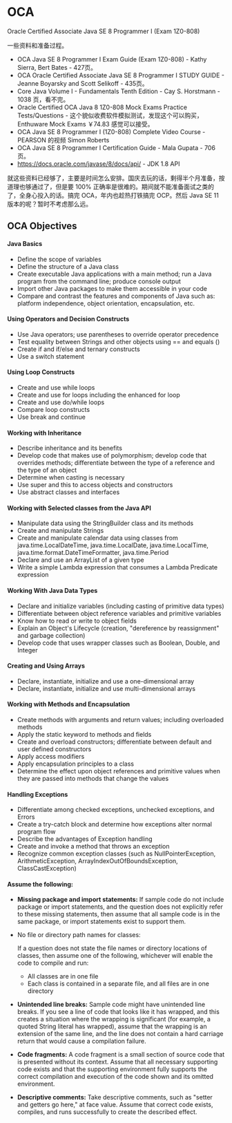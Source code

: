 # OCA
Oracle Certified Associate Java SE 8 Programmer I (Exam 1Z0-808)

一些资料和准备过程。

- OCA Java SE 8 Programmer I Exam Guide (Exam 1Z0-808) - Kathy Sierra, Bert Bates - 427页。
- OCA Oracle Certified Associate Java SE 8 Programmer I STUDY GUIDE - Jeanne Boyarsky and Scott Selikoff - 435页。
- Core Java Volume I - Fundamentals Tenth Edition - Cay S. Horstmann - 1038 页，看不完。
- Oracle Certified OCA Java 8 1Z0-808 Mock Exams Practice Tests/Questions - 这个貌似收费软件模拟测试，发现这个可以购买，Enthuware Mock Exams ￥74.83 感觉可以接受。
- OCA Java SE 8 Programmer I (1Z0-808) Complete Video Course - PEARSON 的视频 Simon Roberts
- OCA Java SE 8 Programmer I Certification Guide - Mala Gupata - 706页。
- https://docs.oracle.com/javase/8/docs/api/ - JDK 1.8 API

就这些资料已经够了，主要是时间怎么安排。国庆去玩的话，剩得半个月准备，按道理也够通过了，但是要 100% 正确率是很难的。期间就不能准备面试之类的了，全身心投入的话。搞完 OCA，年内也趁热打铁搞完 OCP。然后 Java SE 11 版本的呢？暂时不考虑那么远。


## OCA Objectives

#### Java Basics 

- Define the scope of variables 
- Define the structure of a Java class
- Create executable Java applications with a main method; run a Java program from the command line; produce console output
- Import other Java packages to make them accessible in your code
- Compare and contrast the features and components of Java such as: platform independence, object orientation, encapsulation, etc.

#### Using Operators and Decision Constructs 

- Use Java operators; use parentheses to override operator precedence
- Test equality between Strings and other objects using == and equals ()
- Create if and if/else and ternary constructs 
- Use a switch statement 

#### Using Loop Constructs 

- Create and use while loops
- Create and use for loops including the enhanced for loop
- Create and use do/while loops
- Compare loop constructs
- Use break and continue  

#### Working with Inheritance 

- Describe inheritance and its benefits
- Develop code that makes use of polymorphism; develop code that overrides methods;  differentiate between the type of a reference and the type of an object
- Determine when casting is necessary
- Use super and this to access objects and constructors
- Use abstract classes and interfaces

#### Working with Selected classes from the Java API 

- Manipulate data using the StringBuilder class and its methods
- Create and manipulate Strings
- Create and manipulate calendar data using classes from java.time.LocalDateTime,  java.time.LocalDate, java.time.LocalTime, java.time.format.DateTimeFormatter, java.time.Period
- Declare and use an ArrayList of a given type 
- Write a simple Lambda expression that consumes a Lambda Predicate expression

#### Working With Java Data Types 

- Declare and initialize variables (including casting of primitive data types)
- Differentiate between object reference variables and primitive variables
- Know how to read or write to object fields
- Explain an Object's Lifecycle (creation, "dereference by reassignment" and garbage collection)
- Develop code that uses wrapper classes such as Boolean, Double, and Integer  

#### Creating and Using Arrays 

- Declare, instantiate, initialize and use a one-dimensional array
- Declare, instantiate, initialize and use multi-dimensional arrays

#### Working with Methods and Encapsulation 

- Create methods with arguments and return values; including overloaded methods
- Apply the static keyword to methods and fields  
- Create and overload constructors; differentiate between default and user defined constructors
- Apply access modifiers
- Apply encapsulation principles to a class
- Determine the effect upon object references and primitive values when they are passed  into methods that change the values

#### Handling Exceptions 

- Differentiate among checked exceptions, unchecked exceptions, and Errors
- Create a try-catch block and determine how exceptions alter normal program flow
- Describe the advantages of Exception handling 
- Create and invoke a method that throws an exception
- Recognize common exception classes (such as NullPointerException, ArithmeticException, ArrayIndexOutOfBoundsException, ClassCastException)

#### Assume the following:

- **Missing package and import statements:** If sample code do not include package or import statements, and the question does not explicitly refer to these missing statements, then assume that all sample code is in the same package, or import statements exist to support them.

- No file or directory path names for classes:

   If a question does not state the file names or directory locations of classes, then assume one of the following, whichever will enable the code to compile and run:

  - All classes are in one file
  - Each class is contained in a separate file, and all files are in one directory

- **Unintended line breaks:** Sample code might have unintended line breaks. If you see a line of code that looks like it has wrapped, and this creates a situation where the wrapping is significant (for example, a quoted String literal has wrapped), assume that the wrapping is an extension of the same line, and the line does not contain a hard carriage return that would cause a compilation failure.

- **Code fragments:** A code fragment is a small section of source code that is presented without its context. Assume that all necessary supporting code exists and that the supporting environment fully supports the correct compilation and execution of the code shown and its omitted environment.

- **Descriptive comments:** Take descriptive comments, such as "setter and getters go here," at face value. Assume that correct code exists, compiles, and runs successfully to create the described effect.

